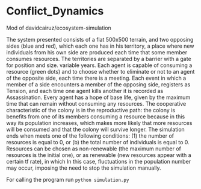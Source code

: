 # Conflict_Dynamics
Mod of davidcairuz/ecosystem-simulation

The system presented consists of a flat 500x500 terrain, and two opposing sides (blue and
red), which each one has in his territory, a place where new individuals from his own side are produced each time
that some member consumes resources. The territories are separated by a barrier with a gate for position and size.
variable years. Each agent is capable of consuming a resource (green dots) and to choose whether to eliminate or not
to an agent of the opposite side, each time there is a meeting. Each event in which a member of a side encounters a member of the opposing side, registers as Tension, and each time one agent kills another it is recorded as Assassination. Every agent has a hope of
base life, given by the maximum time that can remain without consuming any resources. The cooperative characteristic of the colony is in the reproductive path: the colony is benefits from one of its members consuming a resource because in this way its population increases, which makes more likely that more resources will be consumed and that the colony will survive longer. The simulation ends when
meets one of the following conditions: (1) the number of resources is equal to 0, or (b) the total number of individuals is
equal to 0. Resources can be chosen as non-renewable (the maximum number of resources is the initial one), or as renewable (new resources appear with a certain tf rate), in which
In this case, fluctuations in the population number may occur, imposing the need to stop the simulation manually.

For calling the program run ``` python simulation.py ```

